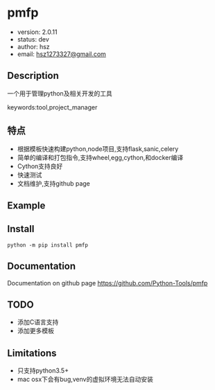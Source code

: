 # pmfp

+ version: 2.0.11
+ status: dev
+ author: hsz
+ email: hsz1273327@gmail.com

## Description

一个用于管理python及相关开发的工具

keywords:tool,project_manager

## 特点

+ 根据模板快速构建python,node项目,支持flask,sanic,celery
+ 简单的编译和打包指令,支持wheel,egg,cython,和docker编译
+ Cython支持良好
+ 快速测试
+ 文档维护,支持github page

## Example



## Install

`python -m pip install pmfp`


## Documentation

Documentation on github page <https://github.com/Python-Tools/pmfp>

## TODO

+ 添加C语言支持
+ 添加更多模板

## Limitations

+ 只支持python3.5+
+ mac osx下会有bug,venv的虚拟环境无法自动安装
